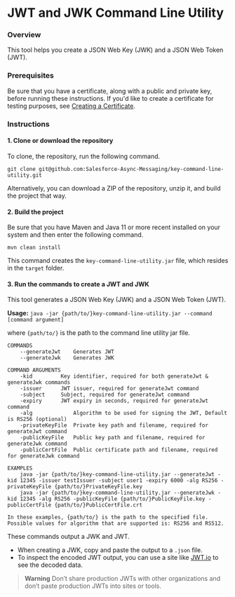 # JWT and JWK Command Line Utility

### Overview

This tool helps you create a JSON Web Key (JWK) and a JSON Web Token (JWT).

### Prerequisites

Be sure that you have a certificate, along with a public and private key, before running these instructions. If you'd like to create a certificate for testing purposes, see [Creating a Certificate](CreatingCertificates.md).

### Instructions

#### 1. Clone or download the repository

To clone, the repository, run the following command.

`git clone git@github.com:Salesforce-Async-Messaging/key-command-line-utility.git`

Alternatively, you can download a ZIP of the repository, unzip it, and build the project that way.

#### 2. Build the project

Be sure that you have Maven and Java 11 or more recent installed on your system and then enter the following command.

`mvn clean install`

This command creates the `key-command-line-utility.jar` file, which resides in the `target` folder.

#### 3. Run the commands to create a JWT and JWK

This tool generates a JSON Web Key (JWK) and a JSON Web Token (JWT).

**Usage:** `java -jar {path/to/}key-command-line-utility.jar --command [command argument]`

where `{path/to/}` is the path to the command line utility jar file.

	COMMANDS
		--generateJwt 	 Generates JWT
		--generateJwk 	 Generates JWK

	COMMAND ARGUMENTS
		-kid 		 Key identifier, required for both generateJwt & generateJwk commands
		-issuer 	 JWT issuer, required for generateJwt command
		-subject 	 Subject, required for generateJwt command
		-expiry 	 JWT expiry in seconds, required for generateJwt command
		-alg         	 Algorithm to be used for signing the JWT, Default is RS256 (optional)
		-privateKeyFile  Private key path and filename, required for generateJwt command
		-publicKeyFile 	 Public key path and filename, required for generateJwk command
		-publicCertFile  Public certificate path and filename, required for generateJwk command

	EXAMPLES
		java -jar {path/to/}key-command-line-utility.jar --generateJwt -kid 12345 -issuer testIssuer -subject user1 -expiry 6000 -alg RS256 -privateKeyFile {path/to/}PrivateKeyFile.key
		java -jar {path/to/}key-command-line-utility.jar --generateJwk -kid 12345 -alg RS256 -publicKeyFile {path/to/}PublicKeyFile.key -publicCertFile {path/to/}PublicCertFile.crt
		
	In these examples, {path/to/} is the path to the specified file. 
	Possible values for algorithm that are supported is: RS256 and RS512.

These commands output a JWK and JWT.

* When creating a JWK, copy and paste the output to a `.json` file.
* To inspect the encoded JWT output, you can use a site like [JWT.io](https://jwt.io/) to see the decoded data.

> **Warning**
> Don’t share production JWTs with other organizations and don’t paste production JWTs into sites or tools.
